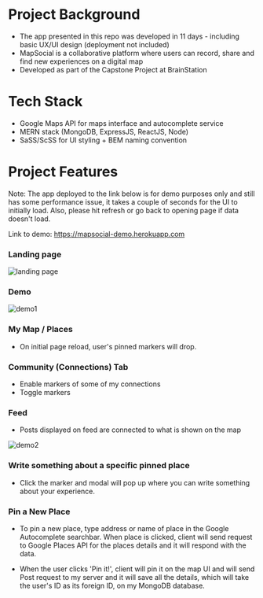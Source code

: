 # Project Background
- The app presented in this repo was developed in 11 days - including basic UX/UI design (deployment not included)
- MapSocial is a collaborative platform where users can record, share and find new experiences on a digital map
- Developed as part of the Capstone Project at BrainStation

# Tech Stack
- Google Maps API for maps interface and autocomplete service
- MERN stack (MongoDB, ExpressJS, ReactJS, Node)
- SaSS/ScSS for UI styling + BEM naming convention

# Project Features

Note: The app deployed to the link below is for demo purposes only and still has some performance issue, it takes a couple of seconds for the UI to initially load. Also, please hit refresh or go back to opening page if data doesn't load. 

Link to demo: https://mapsocial-demo.herokuapp.com

### Landing page
![landing page](https://user-images.githubusercontent.com/41134618/52089028-87240280-257b-11e9-8589-3e15798a0bf2.gif)

### Demo
![demo1](https://user-images.githubusercontent.com/41134618/52092904-47fbae80-2587-11e9-87a9-55a3216f4931.gif)

### My Map / Places 
- On initial page reload, user's pinned markers will drop. 

### Community (Connections) Tab
- Enable markers of some of my connections
- Toggle markers

### Feed 
- Posts displayed on feed are connected to what is shown on the map

![demo2](https://user-images.githubusercontent.com/41134618/52092908-49c57200-2587-11e9-8644-7c9bee3fa1c2.gif)

### Write something about a specific pinned place
- Click the marker and modal will pop up where you can write something about your experience.

### Pin a New Place
- To pin a new place, type address or name of place in the Google Autocomplete searchbar. When place is clicked, client will send request to Google Places API for the places details and it will respond with the data. 

- When the user clicks 'Pin it!', client will pin it on the map UI and will send Post request to my server and it will save all the details, which will take the user's ID as its foreign ID, on my MongoDB database. 


